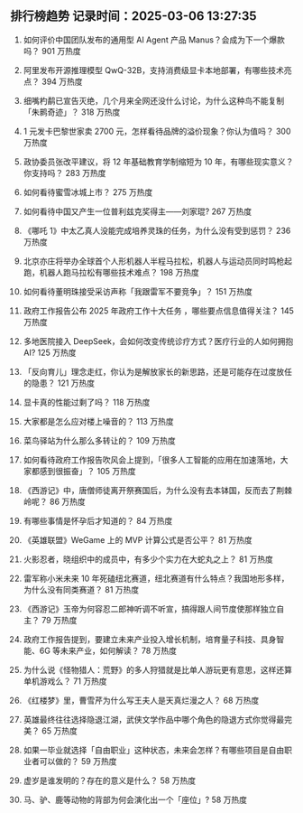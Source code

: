 
## 排行榜趋势 记录时间：2025-03-06 13:27:35
  
  1. 如何评价中国团队发布的通用型 AI Agent 产品 Manus？会成为下一个爆款吗？ 901 万热度
    
  2. 阿里发布开源推理模型 QwQ-32B，支持消费级显卡本地部署，有哪些技术亮点？ 394 万热度
    
  3. 细嘴杓鹬已宣告灭绝，几个月来全网还没什么讨论，为什么这种鸟不能复制「朱鹮奇迹」？ 318 万热度
    
  4. 1 元发卡巴黎世家卖 2700 元，怎样看待品牌的溢价现象？你认为值吗？ 300 万热度
    
  5. 政协委员张改平建议，将 12 年基础教育学制缩短为 10 年，有哪些现实意义？你支持吗？ 283 万热度
    
  6. 如何看待蜜雪冰城上市？ 275 万热度
    
  7. 如何看待中国又产生一位普利兹克奖得主——刘家琨? 267 万热度
    
  8. 《哪吒 1》中太乙真人没能完成培养灵珠的任务，为什么没有受到惩罚？ 236 万热度
    
  9. 北京亦庄将举办全球首个人形机器人半程马拉松，机器人与运动员同时鸣枪起跑，机器人跑马拉松有哪些技术难点？ 198 万热度
    
  10. 如何看待董明珠接受采访声称「我跟雷军不要竞争」？ 151 万热度
    
  11. 政府工作报告公布 2025 年政府工作十大任务 ，哪些要点信息值得关注？ 145 万热度
    
  12. 多地医院接入 DeepSeek，会如何改变传统诊疗方式？医疗行业的人如何拥抱 AI? 125 万热度
    
  13. 「反向育儿」理念走红，你认为是解放家长的新思路，还是可能存在过度放任的隐患？ 121 万热度
    
  14. 显卡真的性能过剩了吗？ 118 万热度
    
  15. 大家都是怎么应对楼上噪音的？ 113 万热度
    
  16. 菜鸟驿站为什么那么多转让的？ 109 万热度
    
  17. 如何看待政府工作报告吹风会上提到，「很多人工智能的应用在加速落地，大家都感到很振奋」？ 105 万热度
    
  18. 《西游记》中，唐僧师徒离开祭赛国后，为什么没有去本钵国，反而去了荆棘岭呢？ 86 万热度
    
  19. 有哪些事情是怀孕后才知道的？ 84 万热度
    
  20. 《英雄联盟》WeGame 上的 MVP 计算公式是否公平？ 81 万热度
    
  21. 火影忍者，晓组织中的成员中，有多少个实力在大蛇丸之上？ 81 万热度
    
  22. 雷军称小米未来 10 年死磕纽北赛道，纽北赛道有什么特点？我国地形多样，为什么没有同类赛道？ 81 万热度
    
  23. 《西游记》玉帝为何容忍二郎神听调不听宣，搞得跟人间节度使那样独立自主？ 79 万热度
    
  24. 政府工作报告提到，要建立未来产业投入增长机制，培育量子科技、具身智能、6G 等未来产业，如何解读？ 78 万热度
    
  25. 为什么说《怪物猎人：荒野》的多人狩猎就是比单人游玩更有意思，这样还算单机游戏么？ 71 万热度
    
  26. 《红楼梦》里，曹雪芹为什么写王夫人是天真烂漫之人？ 68 万热度
    
  27. 英雄最终往往选择隐退江湖，武侠文学作品中哪个角色的隐退方式你觉得最完美？ 65 万热度
    
  28. 如果一毕业就选择「自由职业」这种状态，未来会怎样？有哪些项目是自由职业者可以做的？ 59 万热度
    
  29. 虚岁是谁发明的？存在的意义是什么？ 58 万热度
    
  30. 马、驴、鹿等动物的背部为何会演化出一个「座位」? 58 万热度
    